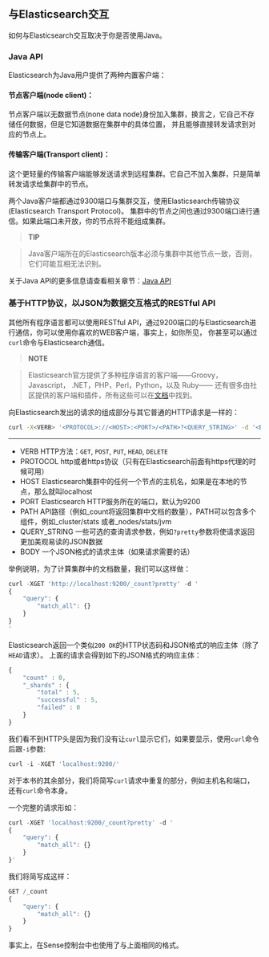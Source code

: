 ## 与Elasticsearch交互

如何与Elasticsearch交互取决于你是否使用Java。

### Java API

Elasticsearch为Java用户提供了两种内置客户端：

#### 节点客户端(node client)：
节点客户端以无数据节点(none data node)身份加入集群，换言之，它自己不存储任何数据，但是它知道数据在集群中的具体位置，
并且能够直接转发请求到对应的节点上。

#### 传输客户端(Transport client)：
这个更轻量的传输客户端能够发送请求到远程集群。它自己不加入集群，只是简单转发请求给集群中的节点。

两个Java客户端都通过9300端口与集群交互，使用Elasticsearch传输协议(Elasticsearch Transport Protocol)。
集群中的节点之间也通过9300端口进行通信。如果此端口未开放，你的节点将不能组成集群。

>**TIP**

>Java客户端所在的Elasticsearch版本必须与集群中其他节点一致，否则，它们可能互相无法识别。

关于Java API的更多信息请查看相关章节：[Java API](http://www.elasticsearch.org/guide/)

### 基于HTTP协议，以JSON为数据交互格式的RESTful API
其他所有程序语言都可以使用RESTful API，通过9200端口的与Elasticsearch进行通信，你可以使用你喜欢的WEB客户端，事实上，如你所见，
你甚至可以通过`curl`命令与Elasticsearch通信。

> **NOTE**

>Elasticsearch官方提供了多种程序语言的客户端——Groovy，Javascript， .NET，PHP，Perl，Python，以及 Ruby——
还有很多由社区提供的客户端和插件，所有这些可以在[文档](http://www.elasticsearch.org/guide/)中找到。

向Elasticsearch发出的请求的组成部分与其它普通的HTTP请求是一样的：
```bash
curl -X<VERB> '<PROTOCOL>://<HOST>:<PORT>/<PATH>?<QUERY_STRING>' -d '<BODY>'
```
--------------------------------------------------
- VERB         HTTP方法：`GET`, `POST`, `PUT`, `HEAD`, `DELETE`
- PROTOCOL     http或者https协议（只有在Elasticsearch前面有https代理的时候可用）
- HOST         Elasticsearch集群中的任何一个节点的主机名，如果是在本地的节点，那么就叫localhost
- PORT         Elasticsearch HTTP服务所在的端口，默认为9200
- PATH         API路径（例如_count将返回集群中文档的数量），PATH可以包含多个组件，例如_cluster/stats
或者_nodes/stats/jvm
- QUERY_STRING 一些可选的查询请求参数，例如`?pretty`参数将使请求返回更加美观易读的JSON数据
- BODY         一个JSON格式的请求主体（如果请求需要的话）

举例说明，为了计算集群中的文档数量，我们可以这样做：

```Javascript
curl -XGET 'http://localhost:9200/_count?pretty' -d '
{
    "query": {
        "match_all": {}
    }
}
'
```

Elasticsearch返回一个类似`200 OK`的HTTP状态码和JSON格式的响应主体（除了`HEAD`请求）。
上面的请求会得到如下的JSON格式的响应主体：

```Javascript
{
    "count" : 0,
    "_shards" : {
        "total" : 5,
        "successful" : 5,
        "failed" : 0
    }
}
```

我们看不到HTTP头是因为我们没有让`curl`显示它们，如果要显示，使用`curl`命令后跟`-i`参数:

```Javascript
curl -i -XGET 'localhost:9200/'
```

对于本书的其余部分，我们将简写`curl`请求中重复的部分，例如主机名和端口，还有`curl`命令本身。

一个完整的请求形如：

```Javascript
curl -XGET 'localhost:9200/_count?pretty' -d '
{
    "query": {
        "match_all": {}
    }
}'
```
我们将简写成这样：

```Javascript
GET /_count
{
    "query": {
        "match_all": {}
    }
}
```

事实上，在Sense控制台中也使用了与上面相同的格式。

